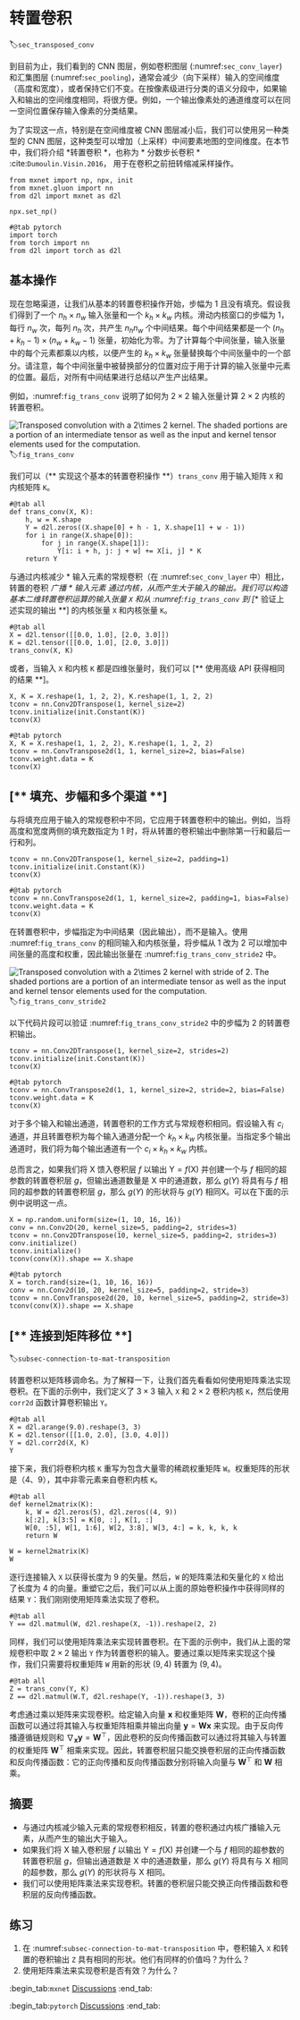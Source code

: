 # 转置卷积
:label:`sec_transposed_conv`

到目前为止，我们看到的 CNN 图层，例如卷积图层 (:numref:`sec_conv_layer`) 和汇集图层 (:numref:`sec_pooling`)，通常会减少（向下采样）输入的空间维度（高度和宽度），或者保持它们不变。在按像素级进行分类的语义分段中，如果输入和输出的空间维度相同，将很方便。例如，一个输出像素处的通道维度可以在同一空间位置保存输入像素的分类结果。 

为了实现这一点，特别是在空间维度被 CNN 图层减小后，我们可以使用另一种类型的 CNN 图层，这种类型可以增加（上采样）中间要素地图的空间维度。在本节中，我们将介绍 
*转置卷积 *，也称为 * 分数步长卷积 * :cite:`Dumoulin.Visin.2016`， 
用于在卷积之前扭转缩减采样操作。

```{.python .input}
from mxnet import np, npx, init
from mxnet.gluon import nn
from d2l import mxnet as d2l

npx.set_np()
```

```{.python .input}
#@tab pytorch
import torch
from torch import nn
from d2l import torch as d2l
```

## 基本操作

现在忽略渠道，让我们从基本的转置卷积操作开始，步幅为 1 且没有填充。假设我们得到了一个 $n_h \times n_w$ 输入张量和一个 $k_h \times k_w$ 内核。滑动内核窗口的步幅为 1，每行 $n_w$ 次，每列 $n_h$ 次，共产生 $n_h n_w$ 个中间结果。每个中间结果都是一个 $(n_h + k_h - 1) \times (n_w + k_w - 1)$ 张量，初始化为零。为了计算每个中间张量，输入张量中的每个元素都乘以内核，以便产生的 $k_h \times k_w$ 张量替换每个中间张量中的一个部分。请注意，每个中间张量中被替换部分的位置对应于用于计算的输入张量中元素的位置。最后，对所有中间结果进行总结以产生产出结果。 

例如，:numref:`fig_trans_conv` 说明了如何为 $2\times 2$ 输入张量计算 $2\times 2$ 内核的转置卷积。 

![Transposed convolution with a $2\times 2$ kernel. The shaded portions are a portion of an intermediate tensor as well as the input and kernel tensor elements used for the  computation.](../img/trans_conv.svg)
:label:`fig_trans_conv`

我们可以（** 实现这个基本的转置卷积操作 **）`trans_conv` 用于输入矩阵 `X` 和内核矩阵 `K`。

```{.python .input}
#@tab all
def trans_conv(X, K):
    h, w = K.shape
    Y = d2l.zeros((X.shape[0] + h - 1, X.shape[1] + w - 1))
    for i in range(X.shape[0]):
        for j in range(X.shape[1]):
            Y[i: i + h, j: j + w] += X[i, j] * K
    return Y
```

与通过内核减少 * 输入元素的常规卷积（在 :numref:`sec_conv_layer` 中）相比，转置的卷积
*广播 * 输入元素 
通过内核，从而产生大于输入的输出。我们可以构造基本二维转置卷积运算的输入张量 `X` 和从 :numref:`fig_trans_conv` 到 [** 验证上述实现的输出 **] 的内核张量 `X` 和内核张量 `K`。

```{.python .input}
#@tab all
X = d2l.tensor([[0.0, 1.0], [2.0, 3.0]])
K = d2l.tensor([[0.0, 1.0], [2.0, 3.0]])
trans_conv(X, K)
```

或者，当输入 `X` 和内核 `K` 都是四维张量时，我们可以 [** 使用高级 API 获得相同的结果 **]。

```{.python .input}
X, K = X.reshape(1, 1, 2, 2), K.reshape(1, 1, 2, 2)
tconv = nn.Conv2DTranspose(1, kernel_size=2)
tconv.initialize(init.Constant(K))
tconv(X)
```

```{.python .input}
#@tab pytorch
X, K = X.reshape(1, 1, 2, 2), K.reshape(1, 1, 2, 2)
tconv = nn.ConvTranspose2d(1, 1, kernel_size=2, bias=False)
tconv.weight.data = K
tconv(X)
```

## [** 填充、步幅和多个渠道 **]

与将填充应用于输入的常规卷积中不同，它应用于转置卷积中的输出。例如，当将高度和宽度两侧的填充数指定为 1 时，将从转置的卷积输出中删除第一行和最后一行和列。

```{.python .input}
tconv = nn.Conv2DTranspose(1, kernel_size=2, padding=1)
tconv.initialize(init.Constant(K))
tconv(X)
```

```{.python .input}
#@tab pytorch
tconv = nn.ConvTranspose2d(1, 1, kernel_size=2, padding=1, bias=False)
tconv.weight.data = K
tconv(X)
```

在转置卷积中，步幅指定为中间结果（因此输出），而不是输入。使用 :numref:`fig_trans_conv` 的相同输入和内核张量，将步幅从 1 改为 2 可以增加中间张量的高度和权重，因此输出张量在 :numref:`fig_trans_conv_stride2` 中。 

![Transposed convolution with a $2\times 2$ kernel with stride of 2. The shaded portions are a portion of an intermediate tensor as well as the input and kernel tensor elements used for the  computation.](../img/trans_conv_stride2.svg)
:label:`fig_trans_conv_stride2`

以下代码片段可以验证 :numref:`fig_trans_conv_stride2` 中的步幅为 2 的转置卷积输出。

```{.python .input}
tconv = nn.Conv2DTranspose(1, kernel_size=2, strides=2)
tconv.initialize(init.Constant(K))
tconv(X)
```

```{.python .input}
#@tab pytorch
tconv = nn.ConvTranspose2d(1, 1, kernel_size=2, stride=2, bias=False)
tconv.weight.data = K
tconv(X)
```

对于多个输入和输出通道，转置卷积的工作方式与常规卷积相同。假设输入有 $c_i$ 通道，并且转置卷积为每个输入通道分配一个 $k_h\times k_w$ 内核张量。当指定多个输出通道时，我们将为每个输出通道有一个 $c_i\times k_h\times k_w$ 内核。 

总而言之，如果我们将 $\mathsf{X}$ 馈入卷积层 $f$ 以输出 $\mathsf{Y}=f(\mathsf{X})$ 并创建一个与 $f$ 相同的超参数的转置卷积层 $g$，但输出通道数量是 $\mathsf{X}$ 中的通道数，那么 $g(Y)$ 将具有与 $f$ 相同的超参数的转置卷积层 $g$，那么 $g(Y)$ 的形状将与 $g(Y)$ 相同$\mathsf{X}$。可以在下面的示例中说明这一点。

```{.python .input}
X = np.random.uniform(size=(1, 10, 16, 16))
conv = nn.Conv2D(20, kernel_size=5, padding=2, strides=3)
tconv = nn.Conv2DTranspose(10, kernel_size=5, padding=2, strides=3)
conv.initialize()
tconv.initialize()
tconv(conv(X)).shape == X.shape
```

```{.python .input}
#@tab pytorch
X = torch.rand(size=(1, 10, 16, 16))
conv = nn.Conv2d(10, 20, kernel_size=5, padding=2, stride=3)
tconv = nn.ConvTranspose2d(20, 10, kernel_size=5, padding=2, stride=3)
tconv(conv(X)).shape == X.shape
```

## [** 连接到矩阵移位 **]
:label:`subsec-connection-to-mat-transposition`

转置卷积以矩阵移调命名。为了解释一下，让我们首先看看如何使用矩阵乘法实现卷积。在下面的示例中，我们定义了 $3\times 3$ 输入 `X` 和 $2\times 2$ 卷积内核 `K`，然后使用 `corr2d` 函数计算卷积输出 `Y`。

```{.python .input}
#@tab all
X = d2l.arange(9.0).reshape(3, 3)
K = d2l.tensor([[1.0, 2.0], [3.0, 4.0]])
Y = d2l.corr2d(X, K)
Y
```

接下来，我们将卷积内核 `K` 重写为包含大量零的稀疏权重矩阵 `W`。权重矩阵的形状是（$4$、$9$），其中非零元素来自卷积内核 `K`。

```{.python .input}
#@tab all
def kernel2matrix(K):
    k, W = d2l.zeros(5), d2l.zeros((4, 9))
    k[:2], k[3:5] = K[0, :], K[1, :]
    W[0, :5], W[1, 1:6], W[2, 3:8], W[3, 4:] = k, k, k, k
    return W

W = kernel2matrix(K)
W
```

逐行连接输入 `X` 以获得长度为 9 的矢量。然后，`W` 的矩阵乘法和矢量化的 `X` 给出了长度为 4 的向量。重塑它之后，我们可以从上面的原始卷积操作中获得同样的结果 `Y`：我们刚刚使用矩阵乘法实现了卷积。

```{.python .input}
#@tab all
Y == d2l.matmul(W, d2l.reshape(X, -1)).reshape(2, 2)
```

同样，我们可以使用矩阵乘法来实现转置卷积。在下面的示例中，我们从上面的常规卷积中取 $2 \times 2$ 输出 `Y` 作为转置卷积的输入。要通过乘以矩阵来实现这个操作，我们只需要将权重矩阵 `W` 用新的形状 $(9, 4)$ 转置为 $(9, 4)$。

```{.python .input}
#@tab all
Z = trans_conv(Y, K)
Z == d2l.matmul(W.T, d2l.reshape(Y, -1)).reshape(3, 3)
```

考虑通过乘以矩阵来实现卷积。给定输入向量 $\mathbf{x}$ 和权重矩阵 $\mathbf{W}$，卷积的正向传播函数可以通过将其输入与权重矩阵相乘并输出向量 $\mathbf{y}=\mathbf{W}\mathbf{x}$ 来实现。由于反向传播遵循链规则和 $\nabla_{\mathbf{x}}\mathbf{y}=\mathbf{W}^\top$，因此卷积的反向传播函数可以通过将其输入与转置的权重矩阵 $\mathbf{W}^\top$ 相乘来实现。因此，转置卷积层只能交换卷积层的正向传播函数和反向传播函数：它的正向传播和反向传播函数分别将输入向量与 $\mathbf{W}^\top$ 和 $\mathbf{W}$ 相乘。 

## 摘要

* 与通过内核减少输入元素的常规卷积相反，转置的卷积通过内核广播输入元素，从而产生的输出大于输入。
* 如果我们将 $\mathsf{X}$ 输入卷积层 $f$ 以输出 $\mathsf{Y}=f(\mathsf{X})$ 并创建一个与 $f$ 相同的超参数的转置卷积层 $g$，但输出通道数是 $\mathsf{X}$ 中的通道数量，那么 $g(Y)$ 将具有与 $\mathsf{X}$ 相同的超参数，那么 $g(Y)$ 的形状将与 $\mathsf{X}$ 相同。
* 我们可以使用矩阵乘法来实现卷积。转置的卷积层只能交换正向传播函数和卷积层的反向传播函数。

## 练习

1. 在 :numref:`subsec-connection-to-mat-transposition` 中，卷积输入 `X` 和转置的卷积输出 `Z` 具有相同的形状。他们有同样的价值吗？为什么？
1. 使用矩阵乘法来实现卷积是否有效？为什么？

:begin_tab:`mxnet`
[Discussions](https://discuss.d2l.ai/t/376)
:end_tab:

:begin_tab:`pytorch`
[Discussions](https://discuss.d2l.ai/t/1450)
:end_tab:
